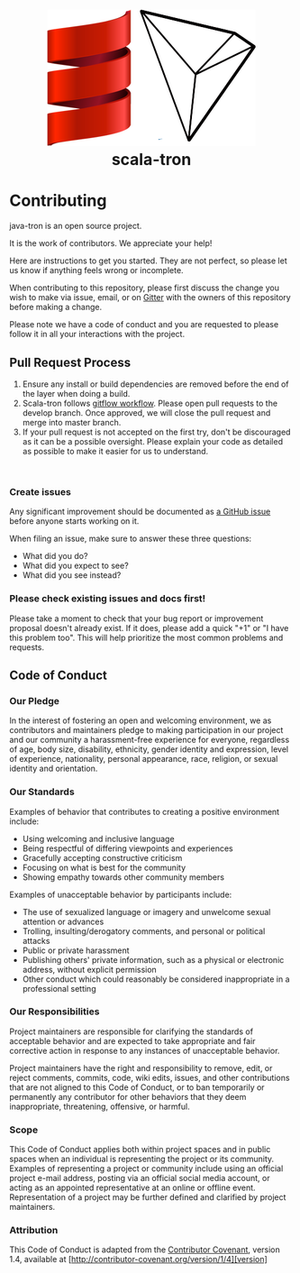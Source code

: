 <h1 align="center">
  <img src="docs/img/scala-tron.png">
  <br>
  scala-tron
  <br>
</h1>

# Contributing
java-tron is an open source project.

It is the work of contributors. We appreciate your help!

Here are instructions to get you started. They are not perfect, so please let us know if anything feels wrong or incomplete.

When contributing to this repository, please first discuss the change you wish to make via issue,
email, or on [Gitter](https://gitter.im/tronprotocol/java-tron) with the owners of this repository before making a change. 

Please note we have a code of conduct and you are requested to please follow it in all your interactions with the project.

## Pull Request Process

1. Ensure any install or build dependencies are removed before the end of the layer when doing a 
   build.
2. Scala-tron follows [gitflow workflow](https://www.atlassian.com/git/tutorials/comparing-workflows/gitflow-workflow). Please open pull  requests to the develop branch. Once approved, we will close the pull request and merge into master branch.
4. If your pull request is not accepted on the first try, don't be discouraged as it can be a possible oversight. Please explain your code as detailed as possible to make it easier for us to understand.
<br />

### Create issues

Any significant improvement should be documented as [a GitHub
issue](https://github.com/tronprotocol/java-tron/issues) before anyone
starts working on it.

When filing an issue, make sure to answer these three questions:

- What did you do?
- What did you expect to see?
- What did you see instead?

### Please check existing issues and docs first!

Please take a moment to check that your bug report or improvement proposal
doesn't already exist. If it does, please add a quick "+1" or "I have this problem too".
This will help prioritize the most common problems and requests.

## Code of Conduct

### Our Pledge

In the interest of fostering an open and welcoming environment, we as
contributors and maintainers pledge to making participation in our project and
our community a harassment-free experience for everyone, regardless of age, body
size, disability, ethnicity, gender identity and expression, level of experience,
nationality, personal appearance, race, religion, or sexual identity and
orientation.

### Our Standards

Examples of behavior that contributes to creating a positive environment
include:

* Using welcoming and inclusive language
* Being respectful of differing viewpoints and experiences
* Gracefully accepting constructive criticism
* Focusing on what is best for the community
* Showing empathy towards other community members

Examples of unacceptable behavior by participants include:

* The use of sexualized language or imagery and unwelcome sexual attention or
advances
* Trolling, insulting/derogatory comments, and personal or political attacks
* Public or private harassment
* Publishing others' private information, such as a physical or electronic
  address, without explicit permission
* Other conduct which could reasonably be considered inappropriate in a
  professional setting

### Our Responsibilities

Project maintainers are responsible for clarifying the standards of acceptable
behavior and are expected to take appropriate and fair corrective action in
response to any instances of unacceptable behavior.

Project maintainers have the right and responsibility to remove, edit, or
reject comments, commits, code, wiki edits, issues, and other contributions
that are not aligned to this Code of Conduct, or to ban temporarily or
permanently any contributor for other behaviors that they deem inappropriate,
threatening, offensive, or harmful.

### Scope

This Code of Conduct applies both within project spaces and in public spaces
when an individual is representing the project or its community. Examples of
representing a project or community include using an official project e-mail
address, posting via an official social media account, or acting as an appointed
representative at an online or offline event. Representation of a project may be
further defined and clarified by project maintainers.


### Attribution

This Code of Conduct is adapted from the [Contributor Covenant][homepage], version 1.4,
available at [http://contributor-covenant.org/version/1/4][version]

[homepage]: http://contributor-covenant.org
[version]: http://contributor-covenant.org/version/1/4/
